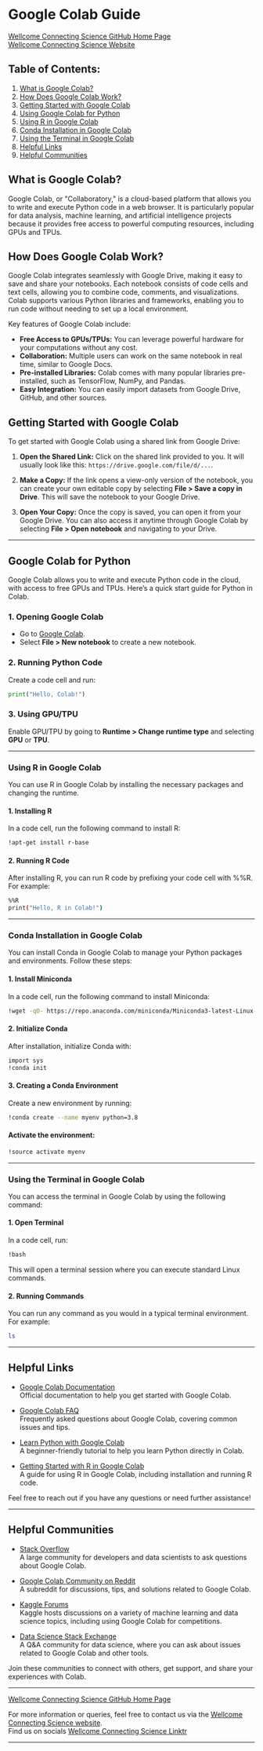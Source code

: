 # Google Colab Guide

[Wellcome Connecting Science GitHub Home Page](https://github.com/WCSCourses) <br /> 
[Wellcome Connecting Science Website](https://coursesandconferences.wellcomeconnectingscience.org/)

## Table of Contents:
1. [What is Google Colab?](#what-is-google-colab)
2. [How Does Google Colab Work?](#how-does-google-colab-work)
3. [Getting Started with Google Colab](#getting-started-with-google-colab)
4. [Using Google Colab for Python](#google-colab-for-python)
5. [Using R in Google Colab](#using-r-in-google-colab)
6. [Conda Installation in Google Colab](#conda-installation-in-google-colab)
7. [Using the Terminal in Google Colab](#using-the-terminal-in-google-colab)
8. [Helpful Links](#helpful-links)
9. [Helpful Communities](#helpful-communities)

## What is Google Colab?

Google Colab, or "Collaboratory," is a cloud-based platform that allows you to write and execute Python code in a web browser. It is particularly popular for data analysis, machine learning, and artificial intelligence projects because it provides free access to powerful computing resources, including GPUs and TPUs.

## How Does Google Colab Work?

Google Colab integrates seamlessly with Google Drive, making it easy to save and share your notebooks. Each notebook consists of code cells and text cells, allowing you to combine code, comments, and visualizations. Colab supports various Python libraries and frameworks, enabling you to run code without needing to set up a local environment.

Key features of Google Colab include:

- **Free Access to GPUs/TPUs:** You can leverage powerful hardware for your computations without any cost.
- **Collaboration:** Multiple users can work on the same notebook in real time, similar to Google Docs.
- **Pre-installed Libraries:** Colab comes with many popular libraries pre-installed, such as TensorFlow, NumPy, and Pandas.
- **Easy Integration:** You can easily import datasets from Google Drive, GitHub, and other sources.

## Getting Started with Google Colab

To get started with Google Colab using a shared link from Google Drive:

1. **Open the Shared Link:** Click on the shared link provided to you. It will usually look like this: `https://drive.google.com/file/d/...`.
   
2. **Make a Copy:** If the link opens a view-only version of the notebook, you can create your own editable copy by selecting **File > Save a copy in Drive**. This will save the notebook to your Google Drive.

3. **Open Your Copy:** Once the copy is saved, you can open it from your Google Drive. You can also access it anytime through Google Colab by selecting **File > Open notebook** and navigating to your Drive.

---

## Google Colab for Python

Google Colab allows you to write and execute Python code in the cloud, with access to free GPUs and TPUs. Here’s a quick start guide for Python in Colab.

### 1. Opening Google Colab

- Go to [Google Colab](https://colab.research.google.com/).
- Select **File > New notebook** to create a new notebook.

### 2. Running Python Code

Create a code cell and run:

```python
print("Hello, Colab!")
```
### 3. Using GPU/TPU
Enable GPU/TPU by going to **Runtime > Change runtime type** and selecting **GPU** or **TPU**.

---

### Using R in Google Colab
You can use R in Google Colab by installing the necessary packages and changing the runtime.

#### 1. Installing R
In a code cell, run the following command to install R:

```bash
!apt-get install r-base
```
#### 2. Running R Code
After installing R, you can run R code by prefixing your code cell with %%R. For example:

```bash
%%R
print("Hello, R in Colab!")
```

---

### Conda Installation in Google Colab
You can install Conda in Google Colab to manage your Python packages and environments. Follow these steps:

#### 1. Install Miniconda
In a code cell, run the following command to install Miniconda:

```bash
!wget -qO- https://repo.anaconda.com/miniconda/Miniconda3-latest-Linux-x86_64.sh | bash
```

#### 2. Initialize Conda
After installation, initialize Conda with:

```bash
import sys
!conda init
```

#### 3. Creating a Conda Environment
Create a new environment by running:

```bash
!conda create --name myenv python=3.8
```

#### Activate the environment:

```bash
!source activate myenv
```

---
### Using the Terminal in Google Colab
You can access the terminal in Google Colab by using the following command:

#### 1. Open Terminal
In a code cell, run:

```bash
!bash
```
This will open a terminal session where you can execute standard Linux commands.

#### 2. Running Commands
You can run any command as you would in a typical terminal environment. For example:

```bash
ls
```
---

## Helpful Links

- [Google Colab Documentation](https://colab.research.google.com/notebooks/welcome.ipynb)  
  Official documentation to help you get started with Google Colab.

- [Google Colab FAQ](https://research.google.com/colaboratory/faq.html)  
  Frequently asked questions about Google Colab, covering common issues and tips.

- [Learn Python with Google Colab](https://colab.research.google.com/notebooks/python_intro.ipynb)  
  A beginner-friendly tutorial to help you learn Python directly in Colab.

- [Getting Started with R in Google Colab](https://towardsdatascience.com/getting-started-with-r-in-google-colab-f5bc034c81f6)  
  A guide for using R in Google Colab, including installation and running R code.

Feel free to reach out if you have any questions or need further assistance!

---

## Helpful Communities

- [Stack Overflow](https://stackoverflow.com/questions/tagged/google-colaboratory)  
  A large community for developers and data scientists to ask questions about Google Colab.

- [Google Colab Community on Reddit](https://www.reddit.com/r/GoogleColab/)  
  A subreddit for discussions, tips, and solutions related to Google Colab.

- [Kaggle Forums](https://www.kaggle.com/)  
  Kaggle hosts discussions on a variety of machine learning and data science topics, including using Google Colab for competitions.

- [Data Science Stack Exchange](https://datascience.stackexchange.com/questions/tagged/google-colab)  
  A Q&A community for data science, where you can ask about issues related to Google Colab and other tools.

Join these communities to connect with others, get support, and share your experiences with Colab.

---

[Wellcome Connecting Science GitHub Home Page](https://github.com/WCSCourses) 

For more information or queries, feel free to contact us via the [Wellcome Connecting Science website](https://coursesandconferences.wellcomeconnectingscience.org).<br /> 
Find us on socials [Wellcome Connecting Science Linktr](https://linktr.ee/eventswcs)

---
